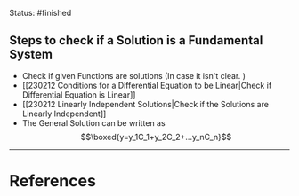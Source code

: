 Status: #finished 
## Steps to check if a Solution is a Fundamental System 

- Check if given Functions are solutions (In case it isn't clear. )
- [[230212 Conditions for a Differential Equation to be Linear|Check if Differential Equation is Linear]]
- [[230212 Linearly Independent Solutions|Check if the Solutions are Linearly Independent]]
- The General Solution can be written as $$\boxed{y=y_1C_1+y_2C_2+...y_nC_n}$$



---
# References

